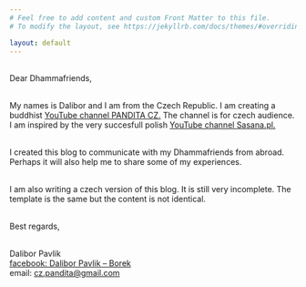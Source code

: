 ```yaml
---
# Feel free to add content and custom Front Matter to this file.
# To modify the layout, see https://jekyllrb.com/docs/themes/#overriding-theme-defaults

layout: default
---
```


<br>
Dear Dhammafriends,<br><br>

My names is Dalibor and I am from the Czech Republic. I am creating a buddhist [YouTube channel PANDITA CZ.](https://www.youtube.com/channel/UC1IIp3Yo_PaJPsEU9BUk1ew) The channel is for czech audience. I am inspired by the very succesfull polish [YouTube channel Sasana.pl.](https://www.youtube.com/c/sasanaPL/featured)<br><br>

I created this blog to communicate with my Dhammafriends from abroad. Perhaps it will also help me to share some of my experiences.<br><br>

I am also writing a czech version of this blog. It is still very incomplete. The template is the same but the content is not identical. <br><br>

Best regards,<br><br>

Dalibor Pavlik<br>
[facebook: Dalibor Pavlik – Borek](https://www.facebook.com/robilad.kilvap)<br>
email: cz.pandita@gmail.com<br>
